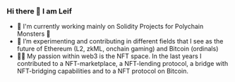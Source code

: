 ### Hi there 👋 I am Leif 

- 🔭 I'm currently working mainly on Solidity Projects for Polychain Monsters 🐉
- 🌱 I’m experimenting and contributing in different fields that I see as the future of Ethereum (L2, zkML, onchain gaming) and Bitcoin (ordinals)
- 👨‍💻 My passion within web3 is the NFT space. In the last years I contributed to a NFT-marketplace, a NFT-lending protocol, a bridge with NFT-bridging capabilities and to a NFT protocol on Bitcoin. 
